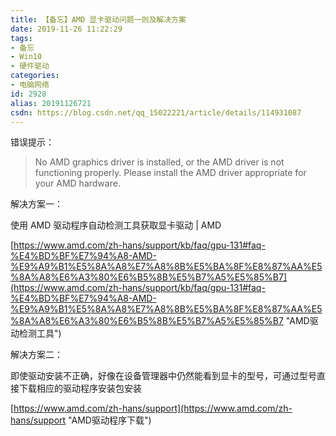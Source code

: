 ```yaml
---
title: 【备忘】AMD 显卡驱动问题一则及解决方案
date: 2019-11-26 11:22:29
tags:
- 备忘
- Win10
- 硬件驱动
categories:
- 电脑网络
id: 2928
alias: 20191126721
csdn: https://blog.csdn.net/qq_15022221/article/details/114931087
---
```


错误提示：

> No AMD graphics driver is installed, or the AMD driver is not functioning properly. Please install the AMD driver appropriate for your AMD hardware.

<!--more-->

解决方案一：

使用 AMD 驱动程序自动检测工具获取显卡驱动 | AMD

[https://www.amd.com/zh-hans/support/kb/faq/gpu-131#faq-%E4%BD%BF%E7%94%A8-AMD-%E9%A9%B1%E5%8A%A8%E7%A8%8B%E5%BA%8F%E8%87%AA%E5%8A%A8%E6%A3%80%E6%B5%8B%E5%B7%A5%E5%85%B7](https://www.amd.com/zh-hans/support/kb/faq/gpu-131#faq-%E4%BD%BF%E7%94%A8-AMD-%E9%A9%B1%E5%8A%A8%E7%A8%8B%E5%BA%8F%E8%87%AA%E5%8A%A8%E6%A3%80%E6%B5%8B%E5%B7%A5%E5%85%B7 "AMD驱动检测工具")

解决方案二：

即使驱动安装不正确，好像在设备管理器中仍然能看到显卡的型号，可通过型号直接下载相应的驱动程序安装包安装

[https://www.amd.com/zh-hans/support](https://www.amd.com/zh-hans/support "AMD驱动程序下载")

<!--2928-->
